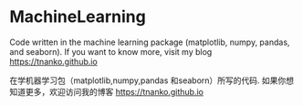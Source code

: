 # MachineLearning
Code written in the machine learning package (matplotlib, numpy, pandas, and seaborn).
If you want to know more, visit my blog https://tnanko.github.io  

在学机器学习包（matplotlib,numpy,pandas 和seaborn）所写的代码.
如果你想知道更多，欢迎访问我的博客 https://tnanko.github.io
